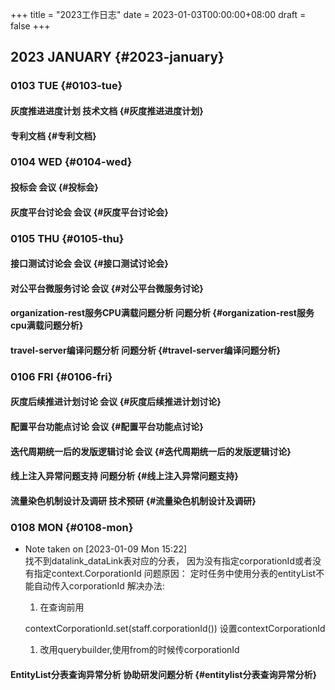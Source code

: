 +++
title = "2023工作日志"
date = 2023-01-03T00:00:00+08:00
draft = false
+++

## 2023 JANUARY {#2023-january}


### 0103 TUE {#0103-tue}


#### 灰度推进进度计划 <span class="tag"><span class="____">技术文档</span></span> {#灰度推进进度计划}


#### 专利文档 {#专利文档}


### 0104 WED {#0104-wed}


#### 投标会 <span class="tag"><span class="__">会议</span></span> {#投标会}


#### 灰度平台讨论会 <span class="tag"><span class="__">会议</span></span> {#灰度平台讨论会}


### 0105 THU {#0105-thu}


#### 接口测试讨论会 <span class="tag"><span class="__">会议</span></span> {#接口测试讨论会}


#### 对公平台微服务讨论 <span class="tag"><span class="__">会议</span></span> {#对公平台微服务讨论}


#### organization-rest服务CPU满载问题分析 <span class="tag"><span class="____">问题分析</span></span> {#organization-rest服务cpu满载问题分析}


#### travel-server编译问题分析 <span class="tag"><span class="____">问题分析</span></span> {#travel-server编译问题分析}


### 0106 FRI {#0106-fri}


#### 灰度后续推进计划讨论 <span class="tag"><span class="__">会议</span></span> {#灰度后续推进计划讨论}


#### 配置平台功能点讨论 <span class="tag"><span class="__">会议</span></span> {#配置平台功能点讨论}


#### 迭代周期统一后的发版逻辑讨论 <span class="tag"><span class="__">会议</span></span> {#迭代周期统一后的发版逻辑讨论}


#### 线上注入异常问题支持 <span class="tag"><span class="____">问题分析</span></span> {#线上注入异常问题支持}


#### 流量染色机制设计及调研 <span class="tag"><span class="____">技术预研</span></span> {#流量染色机制设计及调研}


### 0108 MON {#0108-mon}

-   Note taken on <span class="timestamp-wrapper"><span class="timestamp">[2023-01-09 Mon 15:22] </span></span> <br />
    找不到datalink_dataLink表对应的分表，
    因为没有指定corporationId或者没有指定context.CorporationId
    问题原因：
    定时任务中使用分表的entityList不能自动传入corporationId
    解决办法:

    1.  在查询前用

    contextCorporationId.set(staff.corporationId())
    设置contextCorporationId

    1.  改用querybuilder,使用from的时候传corporationId


#### EntityList分表查询异常分析 <span class="tag"><span class="____">协助研发</span><span class="____">问题分析</span></span> {#entitylist分表查询异常分析}
